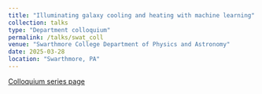 ```yaml
---
title: "Illuminating galaxy cooling and heating with machine learning"
collection: talks
type: "Department colloquium"
permalink: /talks/swat_coll
venue: "Swarthmore College Department of Physics and Astronomy"
date: 2025-03-28
location: "Swarthmore, PA"
---
```

<a href = 'https://www.swarthmore.edu/physics-astronomy/colloquium-series'>Colloquium series page</a>

